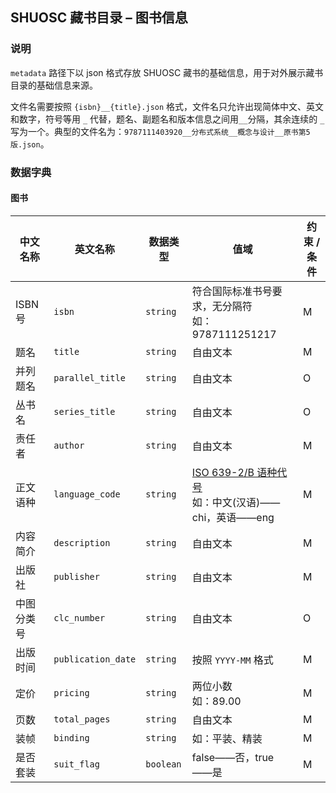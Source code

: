 ## SHUOSC 藏书目录 – 图书信息

### 说明

`metadata` 路径下以 json 格式存放 SHUOSC 藏书的基础信息，用于对外展示藏书目录的基础信息来源。

文件名需要按照 `{isbn}__{title}.json` 格式，文件名只允许出现简体中文、英文和数字，符号等用 `_` 代替，题名、副题名和版本信息之间用`__`分隔，其余连续的 `_` 写为一个。典型的文件名为：`9787111403920__分布式系统__概念与设计__原书第5版.json`。

### 数据字典

#### 图书

| 中文名称 | 英文名称           | 数据类型 | 值域     | 约束 / 条件 |
| -------- | ------------------ | -------- | -------- | --------- |
| ISBN 号 | `isbn` | `string` | 符合国际标准书号要求，无分隔符<br />如：9787111251217 | M |
| 题名 | `title`           | `string` | 自由文本 | M         |
| 并列题名 | `parallel_title`   | `string` | 自由文本 | O         |
| 丛书名   | `series_title`     | `string` | 自由文本 | O         |
| 责任者 | `author` | `string` | 自由文本 | M |
| 正文语种 | `language_code` | `string`   | [ISO 639-2/B 语种代号](https://zh.wikipedia.org/wiki/ISO_639-2%E4%BB%A3%E7%A0%81%E8%A1%A8)<br />如：中文(汉语)——chi，英语——eng | M         |
| 内容简介 | `description`      | `string`   | 自由文本                                                     | M         |
| 出版社 | `publisher` | `string`   | 自由文本                                                     | M        |
| 中图分类号 | `clc_number` | `string` | 自由文本                        | O         |
| 出版时间 | `publication_date` | `string` | 按照 `YYYY-MM` 格式 | M |
| 定价 | `pricing` | `string` | 两位小数<br />如：89.00 | M |
| 页数 | `total_pages` | `string` | 自由文本 | M |
| 装帧 | `binding` | `string` | 如：平装、精装 | M |
| 是否套装 | `suit_flag` | `boolean` | false——否，true——是 | M |

